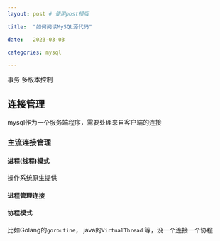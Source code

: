 ```yaml
---
layout: post # 使用post模版

title:  "如何阅读MySQL源代码"

date:   2023-03-03

categories: mysql

---
```


事务 多版本控制

## 连接管理

mysql作为一个服务端程序，需要处理来自客户端的连接

### 主流连接管理

#### 进程(线程)模式
操作系统原生提供

#### 进程管理连接

#### 协程模式
比如Golang的`goroutine`， java的`VirtualThread` 等，没一个连接一个协程




